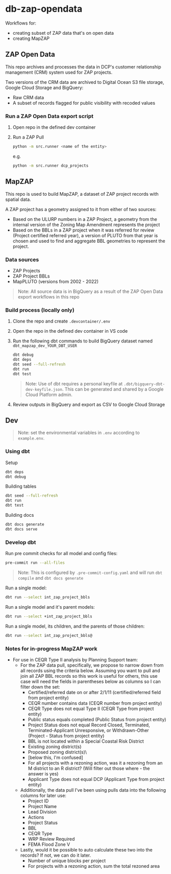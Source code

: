 # db-zap-opendata

Workflows for:

- creating subset of ZAP data that's on open data
- creating MapZAP

## ZAP Open Data

This repo archives and processes the data in DCP's customer relationship management (CRM) system used for ZAP projects.

Two versions of the CRM data are archived to Digital Ocean S3 file storage, Google Cloud Storage and BigQuery:

- Raw CRM data
- A subset of records flagged for public visibility with recoded values

### Run a ZAP Open Data export script

1. Open repo in the defined dev container

2. Run a ZAP Pull

    ```bash
    python -m src.runner <name of the entity>
    ```

    e.g.

    ```bash
    python -m src.runner dcp_projects
    ```

## MapZAP

This repo is used to build MapZAP, a dataset of ZAP project records with spatial data.

A ZAP project has a geometry assigned to it from either of two sources:

- Based on the ULURP numbers in a ZAP Project, a geometry from the internal version of the Zoning Map Amendment represents the project
- Based on the BBLs in a ZAP project when it was referred for review (Project certified referred year), a version of PLUTO from that year is chosen and used to find and aggregate BBL geometries to represent the project.

### Data sources

- ZAP Projects
- ZAP Project BBLs
- MapPLUTO (versions from 2002 - 2022)

> Note: All source data is in BigQuery as a result of the ZAP Open Data export workflows in this repo

### Build process (locally only)

1. Clone the repo and create `.devcontainer/.env`

2. Open the repo in the defined dev container in VS code

3. Run the following dbt commands to build BigQuery dataset named `dbt_mapzap_dev_YOUR_DBT_USER`

    ```bash
    dbt debug
    dbt deps
    dbt seed --full-refresh
    dbt run
    dbt test
    ```

    > Note: Use of dbt requires a personal keyfile at `.dbt/bigquery-dbt-dev-keyfile.json`. This can be generated and shared by a Google Cloud Platform admin.

4. Review outputs in BigQuery and export as CSV to Google Cloud Storage

## Dev

> Note: set the environmental variables in `.env` according to `example.env`.

### Using dbt

Setup

```bash
dbt deps
dbt debug
```

Building tables

```bash
dbt seed --full-refresh
dbt run
dbt test
```

Building docs

```bash
dbt docs generate
dbt docs serve
```

### Develop dbt

Run pre commit checks for all model and config files:

```bash
pre-commit run --all-files
```

  > Note: This is configured by `.pre-commit-config.yaml` and will run `dbt compile` and `dbt docs generate`

Run a single model:

```bash
dbt run --select int_zap_project_bbls
```

Run a single model and it's parent models:

```bash
dbt run --select +int_zap_project_bbls
```

Run a single model, its children, and the parents of those children:

```bash
dbt run --select int_zap_project_bbls@
```

### Notes for in-progress MapZAP work

- For use in CEQR Type II analysis by Planning Support team:
  - For the ZAP data pull, specifically, we propose to narrow down from all records using the criteria below. Assuming you want to pull and join all ZAP BBL records so this work is useful for others, this use case will need the fields in parentheses below as columns so I can filter down the set:
    - Certified/referred date on or after 2/1/11 (certified/referred field from project entity)
    - CEQR number contains data (CEQR number from project entity)
    - CEQR Type does not equal Type II (CEQR Type from project entity)
    - Public status equals completed (Public Status from project entity)
    - Project Status does not equal Record Closed, Terminated, Terminated-Applicant Unresponsive, or Withdrawn-Other (Project - Status from project entity)
    - BBL is not located within a Special Coastal Risk District
    - Existing zoning district(s)
    - Proposed zoning district(s)\
    - [below this, I'm confused]
    - For all projects with a rezoning action, was it a rezoning from an M district to an R district? (Will filter out those  where - the answer is yes)
    - Applicant Type does not equal DCP (Applicant Type from project entity)
  - Additionally, the data pull I’ve been using pulls data into the following columns for later use:
    - Project ID
    - Project Name
    - Lead Division
    - Actions
    - Project Status
    - BBL
    - CEQR Type
    - WRP Review Required
    - FEMA Flood Zone V
  - Lastly, would it be possible to auto calculate these two into the records? If not, we can do it later.
    - Number of unique blocks per project
    - For projects with a rezoning action, sum the total rezoned area
